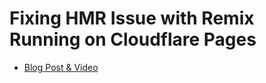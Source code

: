 # Fixing HMR Issue with Remix Running on Cloudflare Pages

- [Blog Post & Video](https://justinnoel.dev/2021/12/29/fix-cloudflare-remix-hmr-bug-with-patch-package/)
